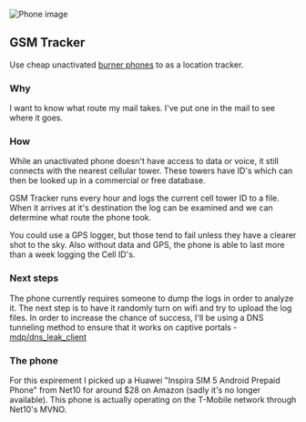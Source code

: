 ![Phone image](https://s3.amazonaws.com/img.mdp.im/2014--m-07-2014--m-07-IMG_20140706_2323573-fctkf-l0ja9.png)

## GSM Tracker

Use cheap unactivated [burner phones](https://www.youtube.com/watch?v=QRo4-VjgT6A&feature=youtu.be) to as a location tracker.

### Why

I want to know what route my mail takes. I've put one in the mail
to see where it goes.

### How

While an unactivated phone doesn't have access to data or voice,
it still connects with the nearest cellular tower. These towers
have ID's which can then be looked up in a commercial or free 
database.

GSM Tracker runs every hour and logs the current cell tower ID
to a file. When it arrives at it's destination the log can
be examined and we can determine what route the phone took.

You could use a GPS logger, but those tend to fail unless they have a clearer shot to the sky. Also without data and GPS, the phone is able to last more than a week logging the Cell ID's.

### Next steps

The phone currently requires someone to dump the logs in order to analyze it. The next step is to have it randomly turn on wifi and try to upload the log files. In order to increase the chance of success, I'll be using a DNS tunneling method to ensure that it works on captive portals - [mdp/dns_leak_client](https://github.com/mdp/dns_leak_client)

### The phone

For this expirement I picked up a Huawei "Inspira SIM 5 Android Prepaid Phone" from Net10 for around $28 on Amazon (sadly it's no longer available). This phone is actually operating on the T-Mobile network through Net10's MVNO.

